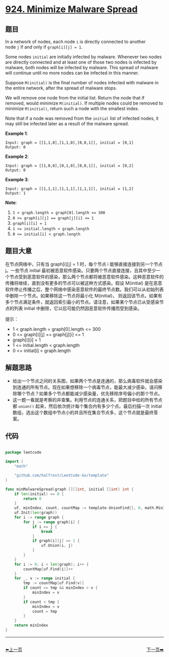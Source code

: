 # [924. Minimize Malware Spread](https://leetcode.com/problems/minimize-malware-spread/)


## 题目

In a network of nodes, each node `i` is directly connected to another node `j` if and only if `graph[i][j] = 1`.

Some nodes `initial` are initially infected by malware. Whenever two nodes are directly connected and at least one of those two nodes is infected by malware, both nodes will be infected by malware. This spread of malware will continue until no more nodes can be infected in this manner.

Suppose `M(initial)` is the final number of nodes infected with malware in the entire network, after the spread of malware stops.

We will remove one node from the initial list. Return the node that if removed, would minimize `M(initial)`. If multiple nodes could be removed to minimize `M(initial)`, return such a node with the smallest index.

Note that if a node was removed from the `initial` list of infected nodes, it may still be infected later as a result of the malware spread.

**Example 1**:

    Input: graph = [[1,1,0],[1,1,0],[0,0,1]], initial = [0,1]
    Output: 0

**Example 2**:

    Input: graph = [[1,0,0],[0,1,0],[0,0,1]], initial = [0,2]
    Output: 0

**Example 3**:

    Input: graph = [[1,1,1],[1,1,1],[1,1,1]], initial = [1,2]
    Output: 1

**Note**:

1. `1 < graph.length = graph[0].length <= 300`
2. `0 <= graph[i][j] == graph[j][i] <= 1`
3. `graph[i][i] = 1`
4. `1 <= initial.length < graph.length`
5. `0 <= initial[i] < graph.length`


## 题目大意

在节点网络中，只有当 graph[i][j] = 1 时，每个节点 i 能够直接连接到另一个节点 j。一些节点 initial 最初被恶意软件感染。只要两个节点直接连接，且其中至少一个节点受到恶意软件的感染，那么两个节点都将被恶意软件感染。这种恶意软件的传播将继续，直到没有更多的节点可以被这种方式感染。假设 M(initial) 是在恶意软件停止传播之后，整个网络中感染恶意软件的最终节点数。我们可以从初始列表中删除一个节点。如果移除这一节点将最小化 M(initial)， 则返回该节点。如果有多个节点满足条件，就返回索引最小的节点。请注意，如果某个节点已从受感染节点的列表 initial 中删除，它以后可能仍然因恶意软件传播而受到感染。


提示：

- 1 < graph.length = graph[0].length <= 300
- 0 <= graph[i][j] == graph[j][i] <= 1
- graph[i][i] = 1
- 1 <= initial.length < graph.length
- 0 <= initial[i] < graph.length


## 解题思路


- 给出一个节点之间的关系图，如果两个节点是连通的，那么病毒软件就会感染到连通的所有节点。现在如果想移除一个病毒节点，能最大减少感染，请问移除哪个节点？如果多个节点都能减少感染量，优先移除序号偏小的那个节点。
- 这一题一看就是考察的并查集。利用节点的连通关系，把题目中给的所有节点都 `union()` 起来，然后依次统计每个集合内有多少个点。最后扫描一次 initial 数组，选出这个数组中节点小的并且所在集合节点多，这个节点就是最终答案。


## 代码

```go

package leetcode

import (
	"math"

	"github.com/halfrost/LeetCode-Go/template"
)

func minMalwareSpread(graph [][]int, initial []int) int {
	if len(initial) == 0 {
		return 0
	}
	uf, minIndex, count, countMap := template.UnionFind{}, 0, math.MinInt64, map[int]int{}
	uf.Init(len(graph))
	for i := range graph {
		for j := range graph[i] {
			if i == j {
				break
			}
			if graph[i][j] == 1 {
				uf.Union(i, j)
			}
		}
	}
	for i := 0; i < len(graph); i++ {
		countMap[uf.Find(i)]++
	}
	for _, v := range initial {
		tmp := countMap[uf.Find(v)]
		if count == tmp && minIndex > v {
			minIndex = v
		}
		if count < tmp {
			minIndex = v
			count = tmp
		}
	}
	return minIndex
}

```
----------------------------------------------
<div style="display: flex;justify-content: space-between;align-items: center;">
<p><a href="https://books.halfrost.com/leetcode/ChapterFour/0923.3Sum-With-Multiplicity/">⬅️上一页</a></p>
<p><a href="https://books.halfrost.com/leetcode/ChapterFour/0925.Long-Pressed-Name/">下一页➡️</a></p>
</div>
